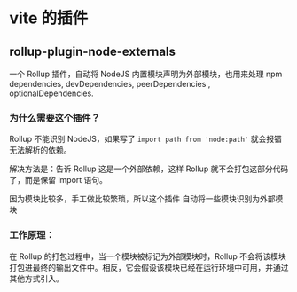 # vite 的插件

## rollup-plugin-node-externals

一个 Rollup 插件，自动将 NodeJS 内置模块声明为外部模块，也用来处理 npm dependencies, devDependencies, peerDependencies , optionalDependencies.

### 为什么需要这个插件？

Rollup 不能识别 NodeJS，如果写了 `import path from 'node:path'` 就会报错无法解析的依赖。

解决方法是：告诉 Rollup 这是一个外部依赖，这样 Rollup 就不会打包这部分代码了，而是保留 import 语句。

因为模块比较多，手工做比较繁琐，所以这个插件 自动将一些模块识别为外部模块

### 工作原理：

在 Rollup 的打包过程中，当一个模块被标记为外部模块时，Rollup 不会将该模块打包进最终的输出文件中。相反，它会假设该模块已经在运行环境中可用，并通过其他方式引入。


